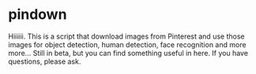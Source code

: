 # pindown
Hiiiiii. This is a script that download images from Pinterest and use those images for object detection, human detection, face recognition and more more... Still in beta, but you can find something useful in here. If you have questions, please ask.
